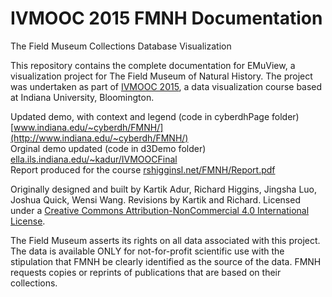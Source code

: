 # IVMOOC 2015 FMNH Documentation
The Field Museum Collections Database Visualization

This repository contains the complete documentation for EMuView, a visualization project for The Field Museum of Natural History. The project was undertaken as part of <a href="http://ivmooc.cns.iu.edu">IVMOOC 2015</a>, a data visualization course based at Indiana University, Bloomington. 

Updated demo, with context and legend (code in cyberdhPage folder) [www.indiana.edu/~cyberdh/FMNH/](http://www.indiana.edu/~cyberdh/FMNH/)  
Orginal demo updated (code in d3Demo folder) [ella.ils.indiana.edu/~kadur/IVMOOCFinal](http://ella.ils.indiana.edu/~kadur/IVMOOCFinal)   
Report produced for the course [rshigginsl.net/FMNH/Report.pdf](http://www.rshiggins.net/FMNH/Report.pdf)

Originally designed and built by Kartik Adur, Richard Higgins, Jingsha Luo,	Joshua Quick,	Wensi Wang. Revisions by Kartik and Richard. Licensed under a <a rel="license" href="http://creativecommons.org/licenses/by-nc/4.0/">Creative Commons Attribution-NonCommercial 4.0 International License</a>.

The Field Museum asserts its rights on all data associated with this project. The data is available ONLY for not-for-profit scientific use with the stipulation that FMNH be clearly identified as the source of the data. FMNH requests copies or reprints of publications that are based on their collections.  





 
